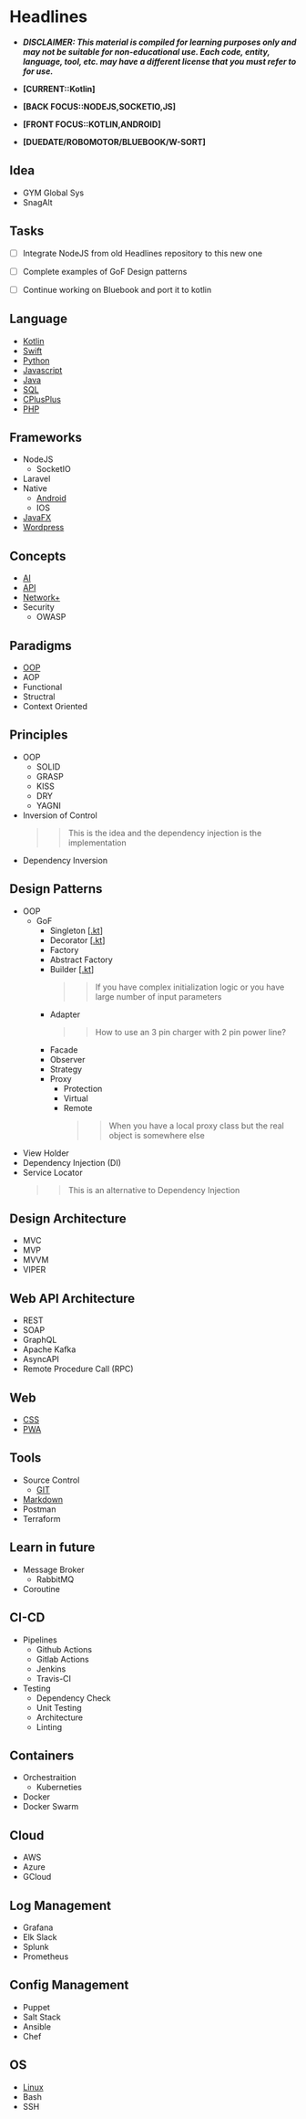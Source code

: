 # Headlines
- ___DISCLAIMER: This material is compiled for learning purposes only and may not be suitable for non-educational use. Each code, entity, language, tool, etc. may have a different license that you must refer to for use.___

- **[CURRENT::Kotlin]**
- **[BACK  FOCUS::NODEJS,SOCKETIO,JS]**
- **[FRONT FOCUS::KOTLIN,ANDROID]**
- **[DUEDATE/ROBOMOTOR/BLUEBOOK/W-SORT]**

## Idea
- GYM Global Sys
- SnagAlt

## Tasks
- [ ] Integrate NodeJS from old Headlines repository to this new one
- [ ] Complete examples of GoF Design patterns
- [ ] Continue working on Bluebook and port it to kotlin


## Language
- [Kotlin](language/kotlin/README.md)
- [Swift](language/swift/README.md)
- [Python](language/python/README.md)
- [Javascript](language/js/README.md)
- [Java](language/java/README.md)
- [SQL](language/sql/README.md)
- [CPlusPlus](language/cpp/README.md)
- [PHP](language/php/README.md)


## Frameworks
- NodeJS
    - SocketIO
- Laravel
- Native
    - [Android](framework/android/README.md)
    - IOS
- [JavaFX](framework/javafx/README.md)
- [Wordpress](framework/wordpress/README.md)


## Concepts
- [AI](other/ai/README.md)
- [API](api/README.md)
- [Network+](network/README.md)
- Security
    - OWASP


## Paradigms
- [OOP](paradigm/oop/README.md)
- AOP
- Functional
- Structral
- Context Oriented


## Principles
- OOP
    - SOLID
    - GRASP
    - KISS
    - DRY
    - YAGNI
- Inversion of Control
    >> This is the idea and the dependency injection is the implementation
- Dependency Inversion


## Design Patterns
- OOP
    - GoF
        - Singleton [[.kt](pattern/gof_singleton.kt)]
        - Decorator [[.kt](pattern/gof_decorator.kt)]
        - Factory
        - Abstract Factory
        - Builder [[.kt](pattern/gof_builder.kt)]
            >> If you have complex initialization logic or you have large number of input parameters
        - Adapter
            >> How to use an 3 pin charger with 2 pin power line?
        - Facade
        - Observer
        - Strategy
        - Proxy
            - Protection
            - Virtual
            - Remote
                >> When you have a local proxy class but the real object is somewhere else
- View Holder
- Dependency Injection (DI)
- Service Locator
    >> This is an alternative to Dependency Injection


## Design Architecture
- MVC
- MVP
- MVVM
- VIPER


## Web API Architecture
- REST
- SOAP
- GraphQL
- Apache Kafka
- AsyncAPI
- Remote Procedure Call (RPC)


## Web
- [CSS](web/css/README.md)
- [PWA](web/pwa/README.md) 


## Tools
- Source Control
    - [GIT](tool/git/README.md)
- [Markdown](tool/markdown/README.md)
- Postman
- Terraform


## Learn in future
- Message Broker
    - RabbitMQ
- Coroutine


## CI-CD
- Pipelines
    - Github Actions
    - Gitlab Actions
    - Jenkins
    - Travis-CI
- Testing
    - Dependency Check
    - Unit Testing
    - Architecture
    - Linting

## Containers
- Orchestraition
    - Kuberneties
- Docker
- Docker Swarm

## Cloud
- AWS
- Azure
- GCloud

## Log Management
- Grafana
- Elk Slack
- Splunk
- Prometheus

## Config Management
- Puppet
- Salt Stack
- Ansible
- Chef

## OS
- [Linux](os/linux/README.md)
- Bash
- SSH